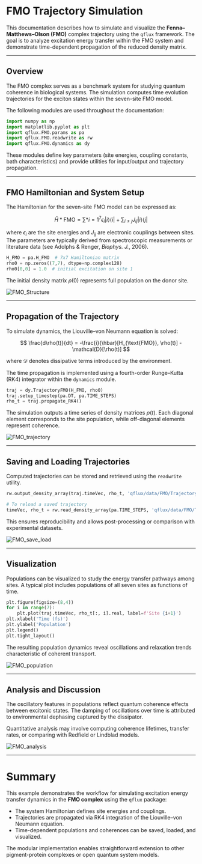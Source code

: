 # FMO Trajectory Simulation

This documentation describes how to simulate and visualize the **Fenna–Matthews–Olson (FMO)** complex trajectory using the `qflux` framework. The goal is to analyze excitation energy transfer within the FMO system and demonstrate time-dependent propagation of the reduced density matrix.

---

## Overview

The FMO complex serves as a benchmark system for studying quantum coherence in biological systems. The simulation computes time evolution trajectories for the exciton states within the seven-site FMO model.

The following modules are used throughout the documentation:

```python
import numpy as np
import matplotlib.pyplot as plt
import qflux.FMO.params as pa
import qflux.FMO.readwrite as rw
import qflux.FMO.dynamics as dy
```

These modules define key parameters (site energies, coupling constants, bath characteristics) and provide utilities for input/output and trajectory propagation.

---

## FMO Hamiltonian and System Setup

The Hamiltonian for the seven-site FMO model can be expressed as:

$$
\hat{H}*{\text{FMO}} = \sum*{i=1}^{7} \epsilon_i |i\rangle \langle i| + \sum_{i\ne j} J_{ij} |i\rangle \langle j|
$$

where $\epsilon_i$ are the site energies and $J_{ij}$ are electronic couplings between sites. The parameters are typically derived from spectroscopic measurements or literature data (see Adolphs & Renger, *Biophys. J.*, 2006).

```python
H_FMO = pa.H_FMO  # 7x7 Hamiltonian matrix
rho0 = np.zeros((7,7), dtype=np.complex128)
rho0[0,0] = 1.0  # initial excitation on site 1
```

The initial density matrix $\rho(0)$ represents full population on the donor site.

![FMO\_Structure](../images/FMO/FMO_structure.png)

---

## Propagation of the Trajectory

To simulate dynamics, the Liouville–von Neumann equation is solved:

$$
\frac{d\rho(t)}{dt} = -\frac{i}{\hbar}[H_{\text{FMO}}, \rho(t)] - \mathcal{D}[\rho(t)]
$$

where $\mathcal{D}$ denotes dissipative terms introduced by the environment.

The time propagation is implemented using a fourth-order Runge–Kutta (RK4) integrator within the `dynamics` module.

```python
traj = dy.TrajectoryFMO(H_FMO, rho0)
traj.setup_timestep(pa.DT, pa.TIME_STEPS)
rho_t = traj.propagate_RK4()
```

The simulation outputs a time series of density matrices $\rho(t)$. Each diagonal element corresponds to the site population, while off-diagonal elements represent coherence.

![FMO\_trajectory](../images/FMO/FMO_trajectory.png)

---

## Saving and Loading Trajectories

Computed trajectories can be stored and retrieved using the `readwrite` utility.

```python
rw.output_density_array(traj.timeVec, rho_t, 'qflux/data/FMO/Trajectory_Output/FMO_')

# To reload a saved trajectory
timeVec, rho_t = rw.read_density_array(pa.TIME_STEPS, 'qflux/data/FMO/Trajectory_Output/FMO_')
```

This ensures reproducibility and allows post-processing or comparison with experimental datasets.

![FMO\_save\_load](../images/FMO/FMO_save_load.png)

---

## Visualization

Populations can be visualized to study the energy transfer pathways among sites. A typical plot includes populations of all seven sites as functions of time.

```python
plt.figure(figsize=(8,4))
for i in range(7):
    plt.plot(traj.timeVec, rho_t[:, i].real, label=f'Site {i+1}')
plt.xlabel('Time (fs)')
plt.ylabel('Population')
plt.legend()
plt.tight_layout()
```

The resulting population dynamics reveal oscillations and relaxation trends characteristic of coherent transport.

![FMO\_population](../images/FMO/FMO_population.png)

---

## Analysis and Discussion

The oscillatory features in populations reflect quantum coherence effects between excitonic states. The damping of oscillations over time is attributed to environmental dephasing captured by the dissipator.

Quantitative analysis may involve computing coherence lifetimes, transfer rates, or comparing with Redfield or Lindblad models.

![FMO\_analysis](../images/FMO/FMO_analysis.png)

---

# Summary

This example demonstrates the workflow for simulating excitation energy transfer dynamics in the **FMO complex** using the `qflux` package:

* The system Hamiltonian defines site energies and couplings.
* Trajectories are propagated via RK4 integration of the Liouville–von Neumann equation.
* Time-dependent populations and coherences can be saved, loaded, and visualized.

The modular implementation enables straightforward extension to other pigment-protein complexes or open quantum system models.
